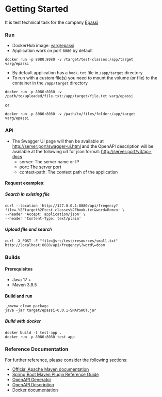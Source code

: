 # Getting Started

It is test technical task for the company [Epassi](https://www.epassi.fi/)
### Run
 * DockerHub image: [varg/epassi](https://hub.docker.com/r/varg/epassi)
 * Application work on port `8080` by default
```shell
docker run -p 8080:8080 -v /target/test-classes:/app/target varg/epassi
```
 * By default application has a `book.txt` file in `/app/target` directory
 * To run with a custom file(s) you need to mount the volume (or file) to the container in the `/app/target` directory
```shell
docker run -p 8080:8080 -v /path/to/uploaded/file.txt:/app/target/file.txt varg/epassi
```
or
```shell
docker run -p 8080:8080 -v /path/to/files/folder:/app/target varg/epassi
```
### API
 * The Swagger UI page will then be available at 
[http://server:port/swagger-ui.html](http://localhost:8080/swagger-ui.html) 
and the OpenAPI description will be available at the following url for json format: [http://server:port/v3/api-docs](http://localhost:8080/v3/api-docs)
   * server: The server name or IP
   * port: The server port
   * context-path: The context path of the application

#### Request examples:
##### Search in existing file
```shell
curl --location 'http://127.0.0.1:8080/api/freqency?file=.%2Ftarget%2Ftest-classes%2Fbook.txt&word=Romeo' \
--header 'Accept: application/json' \
--header 'Content-Type: text/plain'
```
##### Upload file and search
```shell
curl -X POST -F "file=@src/test/resources/small.txt" http://localhost:8080/api/freqency\?word\=doom
```
### Builds

#### Prerequisites
* Java 17 +
* Maven 3.9.5

#### Build and run
```shell
./mvnw clean package
java -jar target/epassi-0.0.1-SNAPSHOT.jar
```

##### Build with docker
```shell
docker build -t test-app .
docker run -p 8080:8080 test-app
```

### Reference Documentation

For further reference, please consider the following sections:

* [Official Apache Maven documentation](https://maven.apache.org/guides/index.html)
* [Spring Boot Maven Plugin Reference Guide](https://docs.spring.io/spring-boot/docs/3.2.2/maven-plugin/reference/html/)
* [OpenAPI Generator](https://openapi-generator.tech/)
* [OpenAPI Description](https://learn.openapis.org)
* [Docker documentation](https://docs.docker.com)

